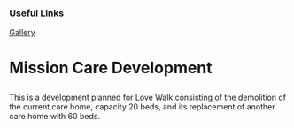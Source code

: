 <html>
<body>
<!--Links Section-->
<p><h3 id="header-3">Useful Links</h3></p>
<p><a href="./gallery.html">Gallery</a></p>
  
<!--Text body-->
<h1><p>Mission Care Development</p></h1>
<p>
  This is a development planned for Love Walk consisting of the demolition of the current care home, capacity 20 beds, and its replacement of another care home with 60 beds.
  </p>
</body>
</html>
